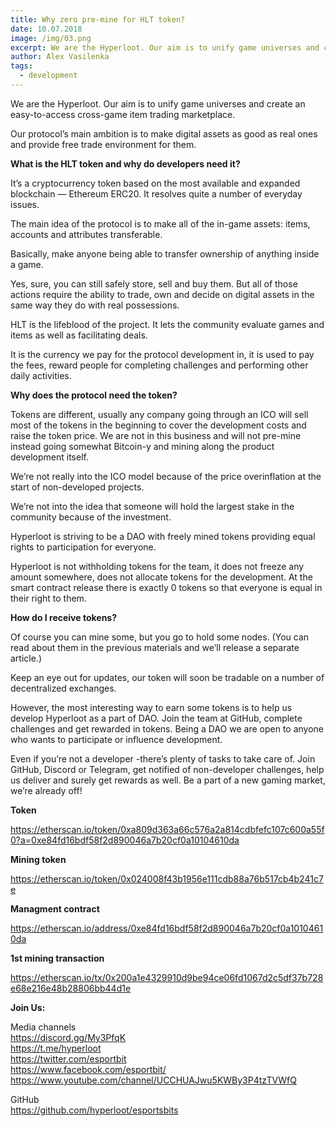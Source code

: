 ```yaml
---
title: Why zero pre-mine for HLT token?
date: 10.07.2018
image: /img/03.png
excerpt: We are the Hyperloot. Our aim is to unify game universes and create an easy-to-access cross-game item trading marketplace.
author: Alex Vasilenka
tags:
  - development
---
```


We are the Hyperloot. Our aim is to unify game universes and create an easy-to-access cross-game item trading marketplace.

Our protocol’s main ambition is to make digital assets as good as real ones and provide free trade environment for them.

**What is the HLT token and why do developers need it?**

It’s a cryptocurrency token based on the most available and expanded blockchain — Ethereum ERC20. It resolves quite a number of everyday issues.

The main idea of the protocol is to make all of the in-game assets: items, accounts and attributes transferable.

Basically, make anyone being able to transfer ownership of anything inside a game.

Yes, sure, you can still safely store, sell and buy them. But all of those actions require the ability to trade, own and decide on digital assets in the same way they do with real possessions.

HLT is the lifeblood of the project. It lets the community evaluate games and items as well as facilitating deals.

It is the currency we pay for the protocol development in, it is used to pay the fees, reward people for completing challenges and performing other daily activities.

**Why does the protocol need the token?**

Tokens are different, usually any company going through an ICO will sell most of the tokens in the beginning to cover the development costs and raise the token price. We are not in this business and will not pre-mine instead going somewhat Bitcoin-y and mining along the product development itself.

We’re not really into the ICO model because of the price overinflation at the start of non-developed projects.

We’re not into the idea that someone will hold the largest stake in the community because of the investment.

Hyperloot is striving to be a DAO with freely mined tokens providing equal rights to participation for everyone.

Hyperloot is not withholding tokens for the team, it does not freeze any amount somewhere, does not allocate tokens for the development. At the smart contract release there is exactly 0 tokens so that everyone is equal in their right to them.

**How do I receive tokens?**

Of course you can mine some, but you go to hold some nodes. (You can read about them in the previous materials and we’ll release a separate article.)

Keep an eye out for updates, our token will soon be tradable on a number of decentralized exchanges.

However, the most interesting way to earn some tokens is to help us develop Hyperloot as a part of DAO. Join the team at GitHub, complete challenges and get rewarded in tokens. Being a DAO we are open to anyone who wants to participate or influence development.

Even if you’re not a developer -there’s plenty of tasks to take care of. Join GitHub, Discord or Telegram, get notified of non-developer challenges, help us deliver and surely get rewards as well. Be a part of a new gaming market, we’re already off!

**Token**

https://etherscan.io/token/0xa809d363a66c576a2a814cdbfefc107c600a55f0?a=0xe84fd16bdf58f2d890046a7b20cf0a10104610da

**Mining token**

https://etherscan.io/token/0x024008f43b1956e111cdb88a76b517cb4b241c7e

**Managment contract**

https://etherscan.io/address/0xe84fd16bdf58f2d890046a7b20cf0a10104610da

**1st mining transaction**

https://etherscan.io/tx/0x200a1e4329910d9be94ce06fd1067d2c5df37b728e68e216e48b28806bb44d1e

**Join Us:**

Media channels</br>
https://discord.gg/My3PfqK</br>
https://t.me/hyperloot</br>
https://twitter.com/esportbit</br>
https://www.facebook.com/esportbit/</br>
https://www.youtube.com/channel/UCCHUAJwu5KWBy3P4tzTVWfQ</br>

GitHub</br>
https://github.com/hyperloot/esportsbits

